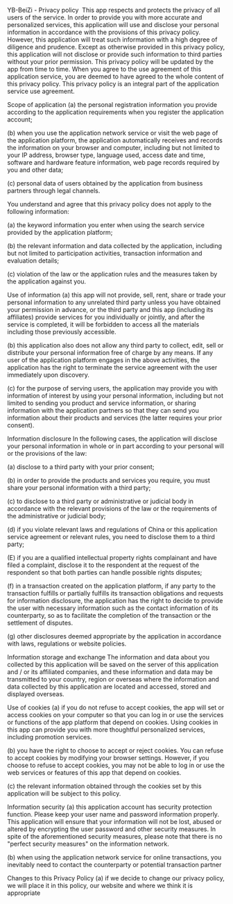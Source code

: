 YB-BeiZi - Privacy policy  This app respects and protects the privacy of all users of the service. In order to provide you with more accurate and personalized services, this application will use and disclose your personal information in accordance with the provisions of this privacy policy. However, this application will treat such information with a high degree of diligence and prudence. Except as otherwise provided in this privacy policy, this application will not disclose or provide such information to third parties without your prior permission. This privacy policy will be updated by the app from time to time. When you agree to the use agreement of this application service, you are deemed to have agreed to the whole content of this privacy policy. This privacy policy is an integral part of the application service use agreement.

Scope of application (a) the personal registration information you provide according to the application requirements when you register the application account;

(b) when you use the application network service or visit the web page of the application platform, the application automatically receives and records the information on your browser and computer, including but not limited to your IP address, browser type, language used, access date and time, software and hardware feature information, web page records required by you and other data;

(c) personal data of users obtained by the application from business partners through legal channels.

You understand and agree that this privacy policy does not apply to the following information:

(a) the keyword information you enter when using the search service provided by the application platform;

(b) the relevant information and data collected by the application, including but not limited to participation activities, transaction information and evaluation details;

(c) violation of the law or the application rules and the measures taken by the application against you.

Use of information (a) this app will not provide, sell, rent, share or trade your personal information to any unrelated third party unless you have obtained your permission in advance, or the third party and this app (including its affiliates) provide services for you individually or jointly, and after the service is completed, it will be forbidden to access all the materials including those previously accessible.

(b) this application also does not allow any third party to collect, edit, sell or distribute your personal information free of charge by any means. If any user of the application platform engages in the above activities, the application has the right to terminate the service agreement with the user immediately upon discovery.

(c) for the purpose of serving users, the application may provide you with information of interest by using your personal information, including but not limited to sending you product and service information, or sharing information with the application partners so that they can send you information about their products and services (the latter requires your prior consent).

Information disclosure In the following cases, the application will disclose your personal information in whole or in part according to your personal will or the provisions of the law:

(a) disclose to a third party with your prior consent;

(b) in order to provide the products and services you require, you must share your personal information with a third party;

(c) to disclose to a third party or administrative or judicial body in accordance with the relevant provisions of the law or the requirements of the administrative or judicial body;

(d) if you violate relevant laws and regulations of China or this application service agreement or relevant rules, you need to disclose them to a third party;

(E) if you are a qualified intellectual property rights complainant and have filed a complaint, disclose it to the respondent at the request of the respondent so that both parties can handle possible rights disputes;

(f) in a transaction created on the application platform, if any party to the transaction fulfills or partially fulfills its transaction obligations and requests for information disclosure, the application has the right to decide to provide the user with necessary information such as the contact information of its counterparty, so as to facilitate the completion of the transaction or the settlement of disputes.

(g) other disclosures deemed appropriate by the application in accordance with laws, regulations or website policies.

Information storage and exchange The information and data about you collected by this application will be saved on the server of this application and / or its affiliated companies, and these information and data may be transmitted to your country, region or overseas where the information and data collected by this application are located and accessed, stored and displayed overseas.

Use of cookies (a) if you do not refuse to accept cookies, the app will set or access cookies on your computer so that you can log in or use the services or functions of the app platform that depend on cookies. Using cookies in this app can provide you with more thoughtful personalized services, including promotion services.

(b) you have the right to choose to accept or reject cookies. You can refuse to accept cookies by modifying your browser settings. However, if you choose to refuse to accept cookies, you may not be able to log in or use the web services or features of this app that depend on cookies.

(c) the relevant information obtained through the cookies set by this application will be subject to this policy.

Information security (a) this application account has security protection function. Please keep your user name and password information properly. This application will ensure that your information will not be lost, abused or altered by encrypting the user password and other security measures. In spite of the aforementioned security measures, please note that there is no "perfect security measures" on the information network.

(b) when using the application network service for online transactions, you inevitably need to contact the counterparty or potential transaction partner

Changes to this Privacy Policy (a) if we decide to change our privacy policy, we will place it in this policy, our website and where we think it is appropriate
